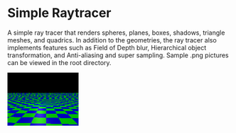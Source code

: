 # Simple Raytracer
A simple ray tracer that renders spheres, planes, boxes, shadows, triangle meshes, and quadrics. In addition to the geometries, the ray tracer also implements features such as Field of Depth blur, Hierarchical object transformation, and Anti-aliasing and super sampling. Sample .png pictures can be viewed in the root directory.

![alt text](https://github.com/tonamuhang/COMP557A4/blob/master/AACheckerPlane.png?raw=true)
